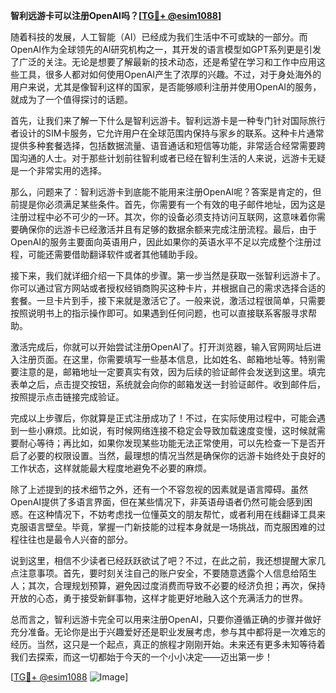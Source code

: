 **智利远游卡可以注册OpenAI吗？[[TG💪+ @esim1088](https://t.me/s/esim1088)]**

随着科技的发展，人工智能（AI）已经成为我们生活中不可或缺的一部分。而OpenAI作为全球领先的AI研究机构之一，其开发的语言模型如GPT系列更是引发了广泛的关注。无论是想要了解最新的技术动态，还是希望在学习和工作中应用这些工具，很多人都对如何使用OpenAI产生了浓厚的兴趣。不过，对于身处海外的用户来说，尤其是像智利这样的国家，是否能够顺利注册并使用OpenAI的服务，就成为了一个值得探讨的话题。

首先，让我们来了解一下什么是智利远游卡。智利远游卡是一种专门针对国际旅行者设计的SIM卡服务，它允许用户在全球范围内保持与家乡的联系。这种卡片通常提供多种套餐选择，包括数据流量、语音通话和短信等功能，非常适合经常需要跨国沟通的人士。对于那些计划前往智利或者已经在智利生活的人来说，远游卡无疑是一个非常实用的选择。

那么，问题来了：智利远游卡到底能不能用来注册OpenAI呢？答案是肯定的，但前提是你必须满足某些条件。首先，你需要有一个有效的电子邮件地址，因为这是注册过程中必不可少的一环。其次，你的设备必须支持访问互联网，这意味着你需要确保你的远游卡已经激活并且有足够的数据余额来完成注册流程。最后，由于OpenAI的服务主要面向英语用户，因此如果你的英语水平不足以完成整个注册过程，可能还需要借助翻译软件或者其他辅助手段。

接下来，我们就详细介绍一下具体的步骤。第一步当然是获取一张智利远游卡了。你可以通过官方网站或者授权经销商购买这种卡片，并根据自己的需求选择合适的套餐。一旦卡片到手，接下来就是激活它了。一般来说，激活过程很简单，只需要按照说明书上的指示操作即可。如果遇到任何问题，也可以直接联系客服寻求帮助。

激活完成后，你就可以开始尝试注册OpenAI了。打开浏览器，输入官网网址后进入注册页面。在这里，你需要填写一些基本信息，比如姓名、邮箱地址等。特别需要注意的是，邮箱地址一定要真实有效，因为后续的验证邮件会发送到这里。填完表单之后，点击提交按钮，系统就会向你的邮箱发送一封验证邮件。收到邮件后，按照提示点击链接完成验证。

完成以上步骤后，你就算是正式注册成功了！不过，在实际使用过程中，可能会遇到一些小麻烦。比如说，有时候网络连接不稳定会导致加载速度变慢，这时候就需要耐心等待；再比如，如果你发现某些功能无法正常使用，可以先检查一下是否开启了必要的权限设置。当然，最理想的情况当然是确保你的远游卡始终处于良好的工作状态，这样就能最大程度地避免不必要的麻烦。

除了上述提到的技术细节之外，还有一个不容忽视的因素就是语言障碍。虽然OpenAI提供了多语言界面，但在某些情况下，非英语母语者仍然可能会感到困惑。在这种情况下，不妨考虑找一位懂英文的朋友帮忙，或者利用在线翻译工具来克服语言壁垒。毕竟，掌握一门新技能的过程本身就是一场挑战，而克服困难的过程往往也是最令人兴奋的部分。

说到这里，相信不少读者已经跃跃欲试了吧？不过，在此之前，我还想提醒大家几点注意事项。首先，要时刻关注自己的账户安全，不要随意透露个人信息给陌生人；其次，合理规划预算，避免因过度消费而导致不必要的经济负担；再次，保持开放的心态，勇于接受新鲜事物，这样才能更好地融入这个充满活力的世界。

总而言之，智利远游卡完全可以用来注册OpenAI，只要你遵循正确的步骤并做好充分准备。无论你是出于兴趣爱好还是职业发展考虑，参与其中都将是一次难忘的经历。当然，这只是一个起点，真正的旅程才刚刚开始。未来还有更多未知等待着我们去探索，而这一切都始于今天的一个小小决定——迈出第一步！

[[TG💪+ @esim1088](https://t.me/s/esim1088) ![Image](https://i.postimg.cc/4NQfJmqS/Snipaste-2025-05-13-00-14-12.png)]